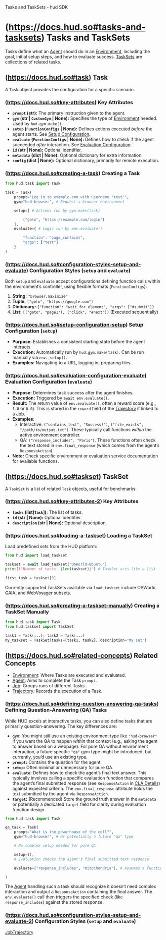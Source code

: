 Tasks and TaskSets - hud SDK

# (https://docs.hud.so#tasks-and-tasksets) Tasks and TaskSets

Tasks define *what* an [Agent](https://docs.hud.so/concepts/agent) should do in an [Environment](https://docs.hud.so/concepts/environment), including the goal, initial setup steps, and how to evaluate success. [TaskSets](https://docs.hud.so/_sites/docs.hud.so/concepts/task#taskset) are collections of related tasks.

## (https://docs.hud.so#task) Task

A `Task` object provides the configuration for a specific scenario.

### (https://docs.hud.so#key-attributes) Key Attributes

- **`prompt` (str):** The primary instruction given to the agent.
- **`gym` (str | `CustomGym` | None):** Specifies the type of [Environment](https://docs.hud.so/concepts/environment) needed. Used by `hud.gym.make()`.
- **`setup` (`FunctionConfigs` | None):** Defines actions executed *before* the agent starts. See [Setup Configuration](https://docs.hud.so/_sites/docs.hud.so/concepts/task#setup-configuration).
- **`evaluate` (`FunctionConfigs` | None):** Defines how to check if the agent succeeded *after* interaction. See [Evaluation Configuration](https://docs.hud.so/_sites/docs.hud.so/concepts/task#evaluation-configuration).
- **`id` (str | None):** Optional identifier.
- **`metadata` (dict | None):** Optional dictionary for extra information.
- **`config` (dict | None):** Optional dictionary, primarily for remote execution.

### (https://docs.hud.so#creating-a-task) Creating a Task

```python
from hud.task import Task

task = Task(
    prompt="Log in to example.com with username 'test'",
    gym="hud-browser", # Request a browser environment

    setup=[ # Actions run by gym.make(task)

        ("goto", "https://example.com/login")
    ],
    evaluate={ # Logic run by env.evaluate()

        "function": "page_contains", 
        "args": ["test"]
    }
)
```

### (https://docs.hud.so#configuration-styles-setup-and-evaluate) Configuration Styles (`setup` and `evaluate`)

Both `setup` and `evaluate` accept configurations defining function calls within the environment’s controller, using flexible formats (`FunctionConfigs`):

1. **String:** `"browser.maximize"`
2. **Tuple:** `("goto", "https://google.com")`
3. **Dictionary:** `{"function": "wait_for_element", "args": ["#submit"]}`
4. **List:** `[("goto", "page1"), ("click", "#next")]` (Executed sequentially)

### (https://docs.hud.so#setup-configuration-setup) Setup Configuration (`setup`)

- **Purpose:** Establishes a consistent starting state before the agent interacts.
- **Execution:** Automatically run by `hud.gym.make(task)`. Can be run manually via `env._setup()`.
- **Examples:** Navigating to a URL, logging in, preparing files.

### (https://docs.hud.so#evaluation-configuration-evaluate) Evaluation Configuration (`evaluate`)

- **Purpose:** Determines task success after the agent finishes.
- **Execution:** Triggered by `await env.evaluate()`.
- **Result:** The return value of `env.evaluate()`, often a reward score (e.g., `1.0` or `0.0`). This is stored in the `reward` field of the [Trajectory](https://docs.hud.so/concepts/trajectory) if linked to a [Job](https://docs.hud.so/concepts/job).
- **Examples:**
  - Interactive: `("contains_text", "Success!")`, `("file_exists", "/path/to/output.txt")`. These typically call functions *within* the active environment controller.
  - QA: `("response_includes", "Paris")`. These functions often check the text stored in `env.final_response` (which comes from the agent’s `ResponseAction`).
- **Note:** Check specific environment or evaluation service documentation for available functions.

## (https://docs.hud.so#taskset) TaskSet

A `TaskSet` is a list of related `Task` objects, useful for benchmarks.

### (https://docs.hud.so#key-attributes-2) Key Attributes

- **`tasks` (list[`Task`]):** The list of tasks.
- **`id` (str | None):** Optional identifier.
- **`description` (str | None):** Optional description.

### (https://docs.hud.so#loading-a-taskset) Loading a TaskSet

Load predefined sets from the HUD platform:

```python
from hud import load_taskset

taskset = await load_taskset("OSWorld-Ubuntu")
print(f"Number of tasks: {len(taskset)}") # TaskSet acts like a list

first_task = taskset[0]
```

Currently supported TaskSets available via `load_taskset` include OSWorld, GAIA, and WebVoyager subsets.

### (https://docs.hud.so#creating-a-taskset-manually) Creating a TaskSet Manually

```python
from hud.task import Task
from hud.taskset import TaskSet

task1 = Task(...); task2 = Task(...)
my_taskset = TaskSet(tasks=[task1, task2], description="My set")
```

## (https://docs.hud.so#related-concepts) Related Concepts

- [Environment](https://docs.hud.so/concepts/environment): Where Tasks are executed and evaluated.
- [Agent](https://docs.hud.so/concepts/agent): Aims to complete the Task `prompt`.
- [Job](https://docs.hud.so/concepts/job): Groups runs of different Tasks.
- [Trajectory](https://docs.hud.so/concepts/trajectory): Records the execution of a Task.

### (https://docs.hud.so#defining-question-answering-qa-tasks) Defining Question-Answering (QA) Tasks

While HUD excels at interactive tasks, you can also define tasks that are primarily question-answering. The key differences are:

- **`gym`:** You might still use an existing environment type like `"hud-browser"` if you want the QA to happen *within* that context (e.g., asking the agent to answer based on a webpage). For pure QA without environment interaction, a future specific `"qa"` gym type might be introduced, but currently, you’d use an existing type.
- **`prompt`:** Contains the question for the agent.
- **`setup`:** Often minimal or unnecessary for pure QA.
- **`evaluate`:** Defines how to check the agent’s final text answer. This typically involves calling a specific evaluation function that compares the agent’s final submitted response (see `ResponseAction` in [CLA Details](https://docs.hud.so/advanced/cla-details)) against expected criteria. The `env.final_response` attribute holds the text submitted by the agent via `ResponseAction`.
- **`target`:** (Recommended) Store the ground truth answer in the `metadata` or potentially a dedicated `target` field for clarity during evaluation function design.

```python
from hud.task import Task

qa_task = Task(
    prompt="What is the powerhouse of the cell?",
    gym="hud-browser", # Or potentially a future "qa" type

    # No complex setup needed for pure QA

    setup=(),
    # Evaluation checks the agent's final submitted text response

    evaluate=("response_includes", "mitochondria"), # Assumes a function checking env.final_response

)
```

The [Agent](https://docs.hud.so/concepts/agent) handling such a task should recognize it doesn’t need complex interaction and output a `ResponseAction` containing the final answer. The `env.evaluate()` call then triggers the specified check (like `response_includes`) against the stored response.

### (https://docs.hud.so#configuration-styles-setup-and-evaluate-2) Configuration Styles (`setup` and `evaluate`)

[Job](https://docs.hud.so/concepts/job)[Trajectory](https://docs.hud.so/concepts/trajectory)
